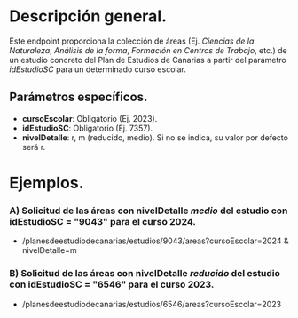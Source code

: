 # Descripción general.

Este endpoint proporciona la colección de áreas (Ej. *Ciencias de la Naturaleza*, *Análisis de la forma*, *Formación en Centros de Trabajo*, etc.) de un estudio concreto del Plan de Estudios de Canarias a partir del parámetro *idEstudioSC* para un determinado curso escolar.

## Parámetros específicos.

* **cursoEscolar**: Obligatorio (Ej. 2023).
* **idEstudioSC**: Obligatorio (Ej. 7357).
* **nivelDetalle**: r, m (reducido, medio). Si no se indica, su valor por defecto será r.

# Ejemplos.
### A) Solicitud de las áreas con nivelDetalle *medio* del estudio con idEstudioSC = "9043" para el curso 2024.
* /planesdeestudiodecanarias/estudios/9043/areas?cursoEscolar=2024 & nivelDetalle=m

### B) Solicitud de las áreas con nivelDetalle *reducido* del estudio con idEstudioSC = "6546" para el curso 2023.
* /planesdeestudiodecanarias/estudios/6546/areas?cursoEscolar=2023
